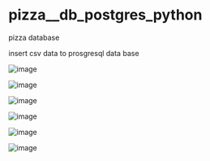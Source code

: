 # pizza__db_postgres_python
pizza database

insert csv data to prosgresql data base

![image](https://user-images.githubusercontent.com/98679146/203609347-de76d4cb-2df3-4787-a66f-5ce97bf1e54e.png)

![image](https://user-images.githubusercontent.com/98679146/203609419-f13d072e-87f8-41ee-9ba5-1ee32513f3f3.png)

![image](https://user-images.githubusercontent.com/98679146/203609474-542171a9-f6a2-4c62-94ee-0bf402e07ffa.png)

![image](https://user-images.githubusercontent.com/98679146/203609528-526ac61f-1f60-43f3-a883-af412b27da9c.png)

![image](https://user-images.githubusercontent.com/98679146/203609613-7b27e41d-5113-45f4-9592-a0099b66c0eb.png)

![image](https://user-images.githubusercontent.com/98679146/203609027-7e298266-2484-432b-b437-ff0bea8c5920.png)
